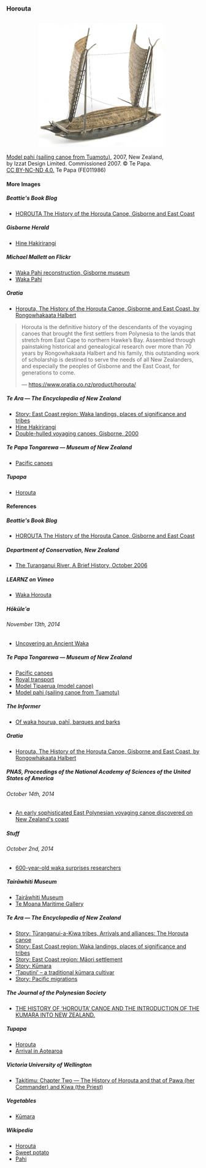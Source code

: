 ### Horouta

![Model pahi (sailing canoe from Tuamotu)](pictures/15x10cm-model-pahi.jpg)

[Model pahi (sailing canoe from Tuamotu)](https://collections.tepapa.govt.nz/object/747347), 2007, New Zealand,  
by Izzat Design Limited. Commissioned 2007. © Te Papa.  
[CC BY-NC-ND 4.0.](https://creativecommons.org/licenses/by-nc-nd/4.0/) Te Papa (FE011986)

#### More Images

##### Beattie's Book Blog

* [HOROUTA The History of the Horouta Canoe, Gisborne and East Coast](http://beattiesbookblog.blogspot.com/2012/11/horouta-history-of-horouta-canoe.html)

##### Gisborne Herald

* [Hine Hakirirangi](http://www.gisborneherald.co.nz/entertainment/2909432-135/hine-hakirirangi/)

##### Michael Mallett on Flickr

* [Waka Pahi reconstruction, Gisborne museum](https://flic.kr/p/22P1xjR)
* [Waka Pahi](https://flic.kr/p/22P1yrR)

##### Oratia

* [Horouta, The History of the Horouta Canoe, Gisborne and East Coast, by Rongowhakaata Halbert](https://www.oratia.co.nz/product/horouta/)

> Horouta is the definitive history of the descendants of the voyaging canoes
> that brought the first settlers from Polynesia to the lands that stretch
> from East Cape to northern Hawke’s Bay. Assembled through painstaking
> historical and genealogical research over more than 70 years by
> Rongowhakaata Halbert and his family, this outstanding work of scholarship
> is destined to serve the needs of all New Zealanders, and especially the
> peoples of Gisborne and the East Coast, for generations to come.
>
> — https://www.oratia.co.nz/product/horouta/

##### Te Ara — The Encyclopedia of New Zealand

* [Story: East Coast region: Waka landings, places of significance and tribes](https://teara.govt.nz/en/map/33350/waka-landings-places-of-significance-and-tribes)
* [Hine Hakirirangi](https://teara.govt.nz/en/artwork/33354/hine-hakirirangi)
* [Double-hulled voyaging canoes, Gisborne, 2000](https://teara.govt.nz/en/object/1814/double-hulled-voyaging-canoes-gisborne-2000)

##### Te Papa Tongarewa — Museum of New Zealand

* [Pacific canoes](https://collections.tepapa.govt.nz/topic/2354)

##### Tupapa

* [Horouta](https://www.tupapa.nz/stories/arrival-in-aotearoa/horouta)

#### References

##### Beattie's Book Blog

* [HOROUTA The History of the Horouta Canoe, Gisborne and East Coast](http://beattiesbookblog.blogspot.com/2012/11/horouta-history-of-horouta-canoe.html)

##### Department of Conservation, New Zealand

* [The Turanganui River, A Brief History, October 2006](https://www.doc.govt.nz/Documents/conservation/historic/by-region/echb/turanganui-river-history.pdf)

##### LEARNZ on Vimeo

* [Waka Horouta](https://vimeo.com/97880061)

##### Hōkūleʻa

###### November 13th, 2014

* [Uncovering an Ancient Waka](http://www.hokulea.com/uncovering-ancient-waka/)

##### Te Papa Tongarewa — Museum of New Zealand

* [Pacific canoes](https://collections.tepapa.govt.nz/topic/2354)
* [Royal transport](https://collections.tepapa.govt.nz/topic/3190)
* [Model Tipaerua (model canoe)](https://collections.tepapa.govt.nz/object/648721)
* [Model pahi (sailing canoe from Tuamotu)](https://collections.tepapa.govt.nz/object/747347)

##### The Informer

* [Of waka hourua, pahī, barques and barks](https://www.theinformer.co.nz/feature/of-waka-hourua-pahi-barques-and-barks)

##### Oratia

* [Horouta, The History of the Horouta Canoe, Gisborne and East Coast, by Rongowhakaata Halbert](https://www.oratia.co.nz/product/horouta/)

##### PNAS, Proceedings of the National Academy of Sciences of the United States of America

###### October 14th, 2014

* [An early sophisticated East Polynesian voyaging canoe discovered on New Zealand's coast](https://www.pnas.org/content/111/41/14728)

##### Stuff

###### October 2nd, 2014

* [600-year-old waka surprises researchers](http://www.stuff.co.nz/national/10568936/600-year-old-waka-surprises-researchers)

##### Tairāwhiti Museum

* [Tairāwhiti Museum](https://tairawhitimuseum.org.nz/)
* [Te Moana Maritime Gallery](https://tairawhitimuseum.org.nz/exhibition/te-moana-maritime-gallery/)

##### Te Ara — The Encyclopedia of New Zealand

* [Story: Tūranganui-a-Kiwa tribes, Arrivals and alliances: The Horouta canoe](https://teara.govt.nz/en/turanganui-a-kiwa-tribes/page-2)
* [Story: East Coast region: Waka landings, places of significance and tribes](https://teara.govt.nz/en/map/33350/waka-landings-places-of-significance-and-tribes)
* [Story: East Coast region: Māori settlement](https://teara.govt.nz/en/map/33350/waka-landings-places-of-significance-and-tribes)
* [Story: Kūmara](https://teara.govt.nz/en/kumara)
* [‘Taputini’ – a traditional kūmara cultivar](https://teara.govt.nz/en/photograph/1763/taputini-a-traditional-kumara-cultivar)
* [Story: Pacific migrations](https://teara.govt.nz/en/pacific-migrations)

##### The Journal of the Polynesian Society

* [THE HISTORY OF ‘HOROUTA’ CANOE AND THE INTRODUCTION OF THE KUMARA INTO NEW ZEALAND.](http://jps.auckland.ac.nz/document/Volume_21_1912/Volume_21%2C_No._4/The_history_of_Horouta_Canoe_and_the_introduction_of_the_kumara_into_New_Zealand%2C_by_Mohi_Turei%2C_p_152-163/p1)

##### Tupapa

* [Horouta](https://www.tupapa.nz/stories/arrival-in-aotearoa/horouta)
* [Arrival in Aotearoa](https://www.tupapa.nz/stories/arrival-in-aotearoa)

##### Victoria University of Wellington

* [Takitimu: Chapter Two — The History of Horouta and that of Pawa (her Commander) and Kiwa (the Priest)](http://nzetc.victoria.ac.nz/tm/scholarly/tei-MitTaki-t1-body-d1-d2.html)

##### Vegetables

* [Kūmara](https://www.vegetables.co.nz/vegetables-a-z/kumara/)

##### Wikipedia

* [Horouta](https://en.wikipedia.org/wiki/Horouta)
* [Sweet potato](https://en.wikipedia.org/wiki/Sweet_potato)
* [Pahi](https://en.wikipedia.org/wiki/Pahi)

